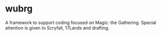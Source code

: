 # wubrg
A framework to support coding focused on Magic: the Gathering. Special attention is given to Scryfall, 17Lands and drafting.
